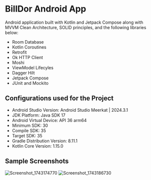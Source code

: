 # BillDor Android App
Android application built with Kotlin and Jetpack Compose along with MVVM Clean Architecture, SOLID principles, and the following libraries below:
- Room Database
- Kotlin Coroutines
- Retrofit
- Ok HTTP Client
- Moshi
- ViewModel Lifecyles
- Dagger Hilt
- Jetpack Compose
- JUnit and Mockito

## Configurations used for the Project
- Android Studio Version: Android Studio Meerkat | 2024.3.1
- JDK Platform: Java SDK 17
- Android Virtual Device: API 36 arm64
- Minimum SDK: 30
- Compile SDK: 35
- Target SDK: 35
- Gradle Distribution Version: 8.11.1
- Kotlin Core Version: 1.15.0

## Sample Screenshots
![Screenshot_1743174770](https://github.com/user-attachments/assets/1bdd88db-4cd7-4966-aa35-7c23f0efa2ed)
![Screenshot_1743186730](https://github.com/user-attachments/assets/cc89e385-5a3f-4589-a130-97a0ef955e3a)

